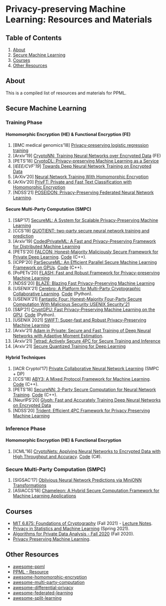 # Privacy-preserving Machine Learning: Resources and Materials

## Table of Contents
1. [About](#about)
2. [Secure Machine Learning](#secure-machine-learning)
4. [Courses](#courses)
5. [Other Resources](#other-resources)

## About
This is a compiled list of resources and materials for PPML.  

## Secure Machine Learning  
### Training Phase
#### Homomorphic Encryption (HE) & Functional Encryption (FE)

1. [BMC medical genomics’18] [Privacy-preserving logistic regression training](https://bmcmedgenomics.biomedcentral.com/articles/10.1186/s12920-018-0398-y)
2. [Arxiv’19] [CryptoNN: Training Neural Networks over Encrypted Data](https://arxiv.org/abs/1904.07303) (FE)
3. [PETS’18] [CryptoDL: Privacy-preserving Machine Learning as a Service](https://petsymposium.org/2018/files/papers/issue3/popets-2018-0024.pdf)
4. [*IEEE/CVF’19*] [Towards Deep Neural Network Training on Encrypted Data](https://ieeexplore.ieee.org/document/9025601)
5. [ArXiv’20] [Neural Network Training With Homomorphic Encryption](https://arxiv.org/abs/2012.13552)
6. [ArXiv’20] [PrivFT: Private and Fast Text Classification with Homomorphic
Encryption](https://arxiv.org/abs/1908.06972?utm_source=feedburner&utm_medium=feed&utm_campaign=Feed%253A+arxiv%252FQSXk+%2528ExcitingAds%2521+cs+updates+on+arXiv.org%2529)
7. [NDSS’21] [POSEIDON: Privacy-Preserving Federated Neural Network Learning](https://arxiv.org/abs/2009.00349).

#### Secure Multi-Party Computation (SMPC)

1. [S&P’17] [SecureML: A System for Scalable Privacy-Preserving Machine Learning](https://eprint.iacr.org/2017/396)
2. [CCS’19] [QUOTIENT: two-party secure neural network training and prediction](https://dl.acm.org/citation.cfm?id=3339819)
3. [Arxiv’19] [CodedPrivateML: A Fast and Privacy-Preserving Framework for Distributed Machine Learning](https://arxiv.org/abs/1902.00641)
4. [PETS’20] [FALCON: Honest-Majority Maliciously Secure Framework for Private Deep Learning](https://arxiv.org/abs/2004.02229). [Code](https://github.com/snwagh/falcon-public) (C++).
5. [ICPP’20] [ParSecureML: An Efficient Parallel Secure Machine Learning Framework on GPUs](https://dl.acm.org/doi/pdf/10.1145/3404397.3404399). [Code](https://github.com/ZhengChenCS/ParSecureML) (C++).
6. [PoPETs’20] [FLASH: Fast and Robust Framework for Privacy-preserving Machine Learning](https://eprint.iacr.org/2019/1365)
7. [NDSS’20] [BLAZE: Blazing Fast Privacy-Preserving Machine Learning](https://eprint.iacr.org/2020/042)
8. [USENIX’21] [Cerebro: A Platform for Multi-Party Cryptographic Collaborative Learning](https://www.usenix.org/conference/usenixsecurity21/presentation/zheng). [Code](https://github.com/mc2-project/cerebro) (Python).
9. [USENIX’21] [Fantastic Four: Honest-Majority Four-Party Secure Computation With Malicious Security USENIX Security'21](https://www.usenix.org/system/files/sec21fall-dalskov.pdf)
10. [S&P’21] [CryptGPU: Fast Privacy-Preserving Machine Learning on the GPU](http://arxiv.org/abs/2104.10949). [Code](https://github.com/jeffreysijuntan/CryptGPU) (Python).
11. [USENIX 2021] [SWIFT: Super-fast and Robust Privacy-Preserving Machine Learning](https://www.semanticscholar.org/paper/SWIFT%3A-Super-fast-and-Robust-Privacy-Preserving-Koti-Pancholi/55e9017bcf4ffec2d34c760cc832d72e39c73216)
12. [Arxiv’21] [Adam in Private: Secure and Fast Training of Deep Neural Networks with Adaptive Moment Estimation](https://arxiv.org/abs/2106.02203).
13. [Arxiv’21] [Tetrad: Actively Secure 4PC for Secure Training and Inference](https://arxiv.org/abs/2106.02850)
14. [Arxiv’21] [Secure Quantized Training for Deep Learning](https://arxiv.org/abs/2107.00501)

#### Hybrid Techniques

1. [IACR Cryptol’17] [Private Collaborative Neural Network Learning](https://eprint.iacr.org/2017/762.pdf) (SMPC + DP)
2. [CCS’18] [ABY3: A Mixed Protocol Framework for Machine Learning](https://eprint.iacr.org/2018/403.pdf). [Code](https://github.com/ladnir/aby3) (C++).
3. [PETS’18] [SecureNN: 3-Party Secure Computation for Neural Network Training](https://eprint.iacr.org/2018/442.pdf). [Code](https://github.com/snwagh/securenn-public) (C++).
4. [NeurlPS’20] [Glyph: Fast and Accurately Training Deep Neural Networks on Encrypted Data](https://arxiv.org/pdf/1911.07101.pdf)
5. [NDSS’20] [Trident: Efficient 4PC Framework for Privacy Preserving Machine Learning](https://eprint.iacr.org/2019/1315)

### Inference Phase

#### Homomorphic Encryption (HE) & Functional Encryption

1. [ICML’16] [CryptoNets: Applying Neural Networks to Encrypted Data with High Throughput and Accuracy](https://proceedings.mlr.press/v48/gilad-bachrach16.html). [Code](https://github.com/microsoft/CryptoNets) (C#).

### Secure Multi-Party Computation (SMPC)

1. [SIGSAC’17] [Oblivious Neural Network Predictions via MiniONN Transformations](https://eprint.iacr.org/2017/452.pdf)
2. [ASIACCS’18] [Chameleon: A Hybrid Secure Computation Framework for Machine Learning Applications](https://arxiv.org/abs/1801.03239)

## Courses
- [MIT 6.875: Foundations of Cryptography](https://mit6875.github.io/)  (Fall 2021)  - [Lecture Notes](https://khoaduynguyen.com/tags/mit6-875/).  
- [Privacy in Statistics and Machine Learning](https://dpcourse.github.io/schedule.html) (Spring 2021).    
- [Algorithms for Private Data Analysis - Fall 2020](http://www.gautamkamath.com/CS860-fa2020.html) (Fall 2020).    
- [Privacy Preserving Machine Learning](http://researchers.lille.inria.fr/abellet/teaching/private_machine_learning_course.html).    

## Other Resources
- [awesome-ppml](https://github.com/mortendahl/awesome-ppml)
- [PPML - Resource](https://github.com/Ye-D/PPML-Resource)
- [awesome-homomorphic-encryption](https://github.com/jonaschn/awesome-he)
- [awesome-multi-party-computation](https://github.com/rdragos/awesome-mpc)
- [awesome-differential-privacy](https://github.com/menisadi/awesome-differential-privacy)
- [awesome-federated-learning](https://github.com/innovation-cat/Awesome-Federated-Machine-Learning#Videos-and-Lectures)
- [awesome-split-learning](https://github.com/splitlearning/awesome-split-learning)
